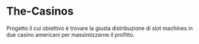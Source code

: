 # The-Casinos
Progetto il cui obiettivo è trovare la giusta distribuzione di slot machines in due casino americani per massimizzarne il profitto.
